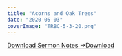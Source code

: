 ```yaml
---
title: "Acorns and Oak Trees"
date: "2020-05-03"
coverImage: "TRBC-5-3-20.png"
---
```


[Download Sermon Notes ->](https://sketchysermons.com/wp-content/uploads/2020/07/TRBC-5-3-20.pdf)[Download](https://sketchysermons.com/wp-content/uploads/2020/07/TRBC-5-3-20.pdf)
